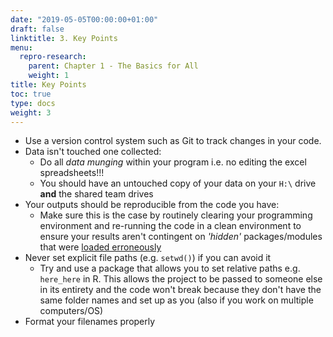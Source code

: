 ```yaml
---
date: "2019-05-05T00:00:00+01:00"
draft: false
linktitle: 3. Key Points
menu:
  repro-research:
    parent: Chapter 1 - The Basics for All
    weight: 1
title: Key Points
toc: true
type: docs
weight: 3
---
```


- Use a version control system such as Git to track changes in your code.
- Data isn't touched one collected:
    - Do all *data munging* within your program i.e. no editing the excel spreadsheets!!!
    - You should have an untouched copy of your data on your `H:\` drive **and** the shared team drives
- Your outputs should be reproducible from the code you have:
    - Make sure this is the case by routinely clearing your programming environment and re-running the code in a clean environment to ensure your results aren't contingent on *'hidden'* packages/modules that were [loaded erroneously](https://onunicornsandgenes.blog/2017/04/02/using-r-dont-save-your-workspace/)
- Never set explicit file paths (e.g. `setwd()`) if you can avoid it
    - Try and use a package that allows you to set relative paths e.g. `here_here` in R. This allows the project to be passed to someone else in its entirety and the code won't break because they don't have the same folder names and set up as you (also if you work on multiple computers/OS)
- Format your filenames properly
